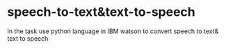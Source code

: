 # speech-to-text&text-to-speech

In the task use python language in IBM watson to convert speech to text& text to speech 

 
